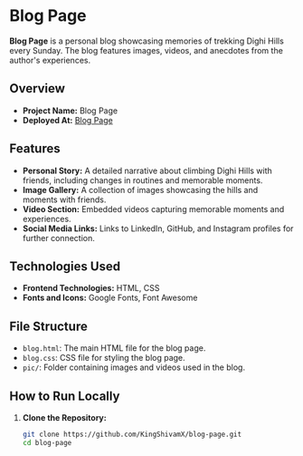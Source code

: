 # Blog Page

**Blog Page** is a personal blog showcasing memories of trekking Dighi Hills every Sunday. The blog features images, videos, and anecdotes from the author's experiences.

## Overview

- **Project Name:** Blog Page
- **Deployed At:** [Blog Page](https://kingshivamx.github.io/blog.html)

## Features

- **Personal Story:** A detailed narrative about climbing Dighi Hills with friends, including changes in routines and memorable moments.
- **Image Gallery:** A collection of images showcasing the hills and moments with friends.
- **Video Section:** Embedded videos capturing memorable moments and experiences.
- **Social Media Links:** Links to LinkedIn, GitHub, and Instagram profiles for further connection.

## Technologies Used

- **Frontend Technologies:** HTML, CSS
- **Fonts and Icons:** Google Fonts, Font Awesome

## File Structure

- `blog.html`: The main HTML file for the blog page.
- `blog.css`: CSS file for styling the blog page.
- `pic/`: Folder containing images and videos used in the blog.

## How to Run Locally

1. **Clone the Repository:**

   ```bash
   git clone https://github.com/KingShivamX/blog-page.git
   cd blog-page
